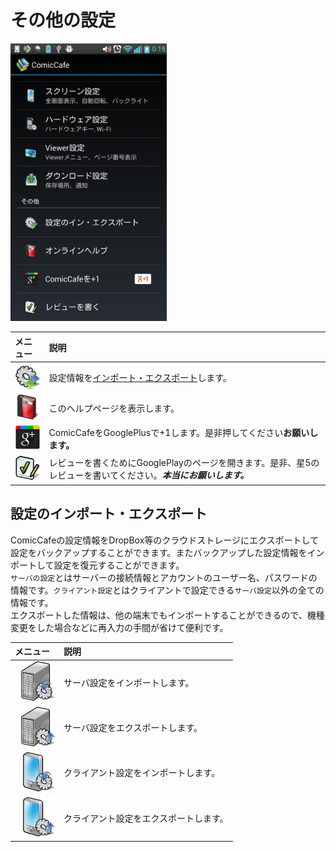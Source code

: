 # その他の設定
<img src='https://raw.githubusercontent.com/burton999dev/ComicCafeHelp/master/images/ja/client/SettingsList2.png' width='250px'/>


|メニュー|説明|
|:-----------|:------------|
![](https://raw.githubusercontent.com/burton999dev/ComicCafeHelp/master/images/client/preference/preference_setting_import_export.png)|設定情報を[インポート・エクスポート](#imexport)します。
![](https://raw.githubusercontent.com/burton999dev/ComicCafeHelp/master/images/client/preference/preference_read_help.png)|このヘルプページを表示します。
![](https://raw.githubusercontent.com/burton999dev/ComicCafeHelp/master/images/client/preference/preference_google_plus.png)|ComicCafeをGooglePlusで+1します。是非押してください**お願いします。**
![](https://raw.githubusercontent.com/burton999dev/ComicCafeHelp/master/images/client/preference/preference_write_review.png)|レビューを書くためにGooglePlayのページを開きます。是非、星5のレビューを書いてください。***本当にお願いします。***



## <a name ="imexport">設定のインポート・エクスポート</a>
ComicCafeの設定情報をDropBox等のクラウドストレージにエクスポートして設定をバックアップすることができます。またバックアップした設定情報をインポートして設定を復元することができます。  
`サーバの設定`とはサーバーの接続情報とアカウントのユーザー名、パスワードの情報です。`クライアント設定`とはクライアントで設定できる`サーバ設定`以外の全ての情報です。  
エクスポートした情報は、他の端末でもインポートすることができるので、機種変更をした場合などに再入力の手間が省けて便利です。


|メニュー|説明|
|:-----------|:------------|
![](https://raw.githubusercontent.com/burton999dev/ComicCafeHelp/master/images/client/preference/preference_setting_import_server.png)|サーバ設定をインポートします。
![](https://raw.githubusercontent.com/burton999dev/ComicCafeHelp/master/images/client/preference/preference_setting_export_server.png)|サーバ設定をエクスポートします。
![](https://raw.githubusercontent.com/burton999dev/ComicCafeHelp/master/images/client/preference/preference_setting_import_client.png)|クライアント設定をインポートします。
![](https://raw.githubusercontent.com/burton999dev/ComicCafeHelp/master/images/client/preference/preference_setting_export_client.png)|クライアント設定をエクスポートします。




